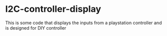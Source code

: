 # I2C-controller-display
This is some code that displays the inputs from a playstation controller and is designed for DIY controller
